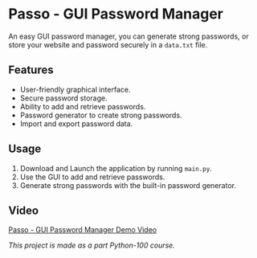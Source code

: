 # Passo - GUI Password Manager

An easy GUI password manager, you can generate strong passwords, or store your website and password securely in a `data.txt` file. 

## Features

- User-friendly graphical interface.
- Secure password storage.
- Ability to add and retrieve passwords.
- Password generator to create strong passwords.
- Import and export password data.

## Usage

1. Download and Launch the application by running `main.py`.
2. Use the GUI to add and retrieve passwords.
3. Generate strong passwords with the built-in password generator.

## Video

[Passo - GUI Password Manager Demo Video](https://github.com/Prakhar-Verma39/python_100/assets/103757447/52e5a04d-c063-49fb-a5a9-2d44bb0a20aa)

*This project is made as a part Python-100 course.*
